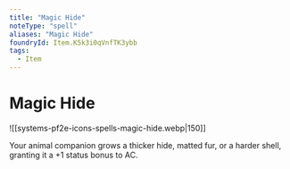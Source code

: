 ```yaml
---
title: "Magic Hide"
noteType: "spell"
aliases: "Magic Hide"
foundryId: Item.K5k3i0qVnfTK3ybb
tags:
  - Item
---
```


# Magic Hide
![[systems-pf2e-icons-spells-magic-hide.webp|150]]

Your animal companion grows a thicker hide, matted fur, or a harder shell, granting it a +1 status bonus to AC.
